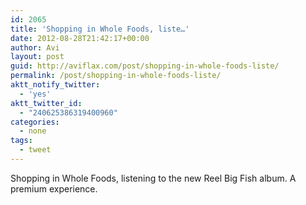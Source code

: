 ```yaml
---
id: 2065
title: 'Shopping in Whole Foods, liste…'
date: 2012-08-28T21:42:17+00:00
author: Avi
layout: post
guid: http://aviflax.com/post/shopping-in-whole-foods-liste/
permalink: /post/shopping-in-whole-foods-liste/
aktt_notify_twitter:
  - 'yes'
aktt_twitter_id:
  - "240625386319400960"
categories:
  - none
tags:
  - tweet
---
```

Shopping in Whole Foods, listening to the new Reel Big Fish album. A premium experience.